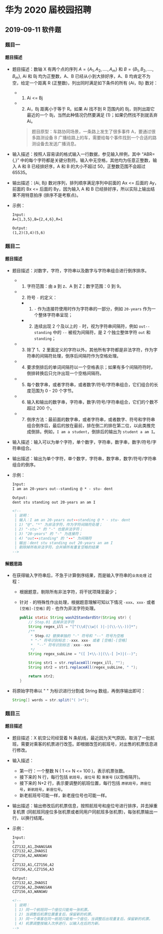 # 华为 2020 届校园招聘

##  2019-09-11 软件题
### 题目一
#### 题目描述
- 题目描述：数轴 X 有两个点的序列 $A = \{A_1, A_2, ...., A_m\}$ 和 $B = \{B_1, B_2, ...., B_m\}$, Ai 和 Bj 均为正整数，A、B 已经从小到大排好序，A、B 均肯定不为空，给定一个距离 R (正整数)，列出同时满足如下条件的所有 (Ai，Bj) 数对：
	- 1) Ai <= Bj
	- 2) Ai，Bj 距离小于等于 R。如果 Ai 找不到 R 范围内的 Bj，则列出距它最近的一个 Bj，当然此种情况仍然要满足 (1)；如果仍然找不到就丢弃 Ai。

		> 题目原型：车路协同场景，一条路上发生了很多事件 A，要通过很多路测设备 B 广播给路上的车，需要给每个事件找到一个合适的路测设备去发送广播消息。
	
- 输入描述：按照人容易读的格式输入一行数据，参见输入样例，其中 “ABR={,}” 中的每个字符都是关键分割符。输入中无空格，其他均为任意正整数，输入 A 和 B 已经排好序，A 和 B 的大小不超过 50，正整数范围不会超过 65535。

-  输出描述：(Ai, Bj) 数对序列，排列顺序满足序列中前面的 Ax <= 后面的 Ay，前面的 Bx <= 后面的 By，因为输入 A 和 B 已经排好序，所以实际上输出结果不用特意拍序 (排序不是考察点)。

- 示例：

	```html 
	Input:
	A={1,3,5},B={2,4,6},R=1
	
	Output:
	(1,2)(3,4)(5,6)
	```

### 题目二
#### 题目描述
- 题目描述：对数字，字符，字符串以及数字与字符串组合进行倒序排序。
	- 1. 字符范围：由 a 到 z、A 到 Z；数字范围：0 到 9。
	- 2. 符号 `-` 的定义：
		- 1) `-` 作为连接符使用时作为字符串的一部分，例如 `20-years` 作为一个整体字符串呈现；
		- 2) 连续出现 2 个及以上的 `-` 时，视为字符串间隔符，例如 `out--standing` 中的 `--` 被视为间隔符，是 2 个独立整体字符 `out` 和 `standing`；
	- 3. 除了 1、2 里面定义的字符以外，其他所有字符都是非法字符，作为字符串的间隔符处理，倒序后间隔符作为空格处理。
	- 4. 要求倒排后的单词间隔符以一个空格表示；如果有多个间隔符符时，倒排转换后只允许出现一个空格间隔符。 
	- 5. 每个数字串，或者字符串，或者数字/符号/字符串组合，它们组合的长度范围为 0 - 20 个字节。
	- 6. 输入和输出的数字串，字符串，数字/符号/字符串组合，它们的个数不超过 200 个。
	- 7. 倒序方法：最前面的数字串，或者字符串，或者数字、符号和字符串组合倒序后，最后的放在最前，排在倒二的排在第二位，以此类推完成倒排。例如，`I am a student`，倒排后的输出为 `student a am I`。

- 输入描述：输入可以为单个字符，单个数字，字符串，数字串，数字/符号/字符串组合。

- 输出描述：输出为单个字符，单个数字，字符串，数字串，数字/符号/字符串组合的倒序。

- 示例：

	```html
	Input: 
	I am an 20-years out--standing @ * - stu- dent
	
	Output:
	dent stu standing out 20-years an am I
	
	<!--
	 | 说明：
	 | 输入：I am an 20-years out--standing @ * - stu- dent
	 | 1) "@"、"*" 为非法字符，作为字符间隔符处理；
	 | 2) "-stu-" 的 "-" 也是非法字符；
	 | 3) "20-years" 的 "-" 为连接符；
	 | 4) "out--standing" 的 "--" 为间隔符
	 | 输出：dent stu standing out 20-years an am I
	 | 剔除掉所有非法字符，合并掉所有重复空格的结果
	-->
	```

#### 解题思路
- 在获得输入字符串后，不急于计算倒序结果，而是输入字符串的`业务处理` 过程：
	- 根据题意，剔除所有非法字符，将干扰项降至最少；
	- 针对 `-` 的特殊性作出处理，根据题意理解可知以下情况 `-xxx`、`xxx-` 或者 `[空格]-[空格]` 的 `-` 也作为非法字符处理。

		```java
		public static String wash2StandardStr(String str) {
		    // Step.01 去掉非法字符
		    String regex_ill = "[^(\\d|\\w|( )|-|(\\-\\-))]*";
		    /**
		     * Step.02 替换单独的 "-" 符号和 "--" 符号为空格
		     * "-" 符号识别标志：-xxx、xxx- 或者 [空格]-[空格]
		     *  "--" 符号识别标志：xxx--xxx
		     */
		    String regex_subLine = "([ ]+\\-)|(\\-[ ]+)|(--)";
		
		    String str1 = str.replaceAll(regex_ill, "");
		    String str2 = str1.replaceAll(regex_subLine, " ");
		
		    return str2;
		}
		```

- 将原始字符串以 " " 为标识进行分割成 String 数组，再倒序输出即可：

	```java
	String[] words = str.split("( )+");
	```

### 题目三
#### 题目描述
- 题目描述：X 航空公司经营着 N 条航线，最近因为天气原因，取消了一批航班，需要对乘客的机票进行改签。即根据改签的航班号，对出售的机票信息进行修改。

- 输入描述：
	- 第一行：一个整数 N ( 1 <= N <= 100 )，表示机票张数。
	- 接下来的 N 行，每行包括 `航班号`，`座位号` 和 `乘客号` (以空格隔开)。
	- 接下来的 N+2 行，表示要调整的航班位置，每行包括 `原航班号`，`原座位号`，`新航班号`，`新座位号`。
	- 新老航班号可能一样，新老座位号也可能一样。

- 输出描述：输出修改后的机票信息，按照航班号和座位号进行排序，并去掉重复机票 (同航班同座位多张机票或者同用户同航班多张机票)，每张机票输出一行，以换行结尾。

- 示例：

	```html
	Input:
	3
	CZ7132,A1,ZHANGSAN
	CZ7132,A2,ZHAOSI
	CZ7156,A2,WANGWU
	2
	CZ7132,A1,CZ7156,A2
	CZ7156,A2,CZ7156,A3
	
	Output:
	CZ7132,A2,ZHAOSI
	CZ7156,A2,ZHANGSAN
	CZ7156,A3,WANGWU
	
	<!--
	 | 说明：
	 | 1) 同一个航班同一个座位只能有一张机票。
	 | 2) 当调整后机票位置重复后，保留新的机票。
	 | 3) 同一个乘客在同一航班只能有一个座位，当调整后出现重复后，保留新的机票。
	 | 4) 机票调整按输入次序进行，以输入在后的为新。
	-->
	```